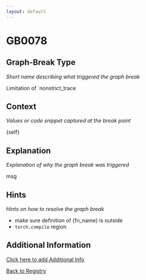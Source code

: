 ```yaml
---
layout: default
---
```

# GB0078

## Graph-Break Type
*Short name describing what triggered the graph break*

Limitation of `nonstrict_trace

## Context
*Values or code snippet captured at the break point*

{self}

## Explanation
*Explanation of why the graph break was triggered*

msg

## Hints
*Hints on how to resolve the graph break*

- make sure definition of {fn_name} is outside 
- `torch.compile` region


## Additional Information

<!-- ADDITIONAL INFORMATION START - Add custom information below this line -->

<!-- ADDITIONAL INFORMATION END -->


[Click here to add Additional Info](https://github.com/meta-pytorch/compile-graph-break-site/edit/main/docs/gb/gb0078.md)

[Back to Registry](../index.html)

